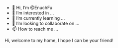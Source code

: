 - 👋 Hi, I’m @EnuchFu
- 👀 I’m interested in ...
- 🌱 I’m currently learning ...
- 💞️ I’m looking to collaborate on ...
- 📫 How to reach me ...

<!---
EnochFu/EnochFu is a ✨ special ✨ repository because its `README.md` (this file) appears on your GitHub profile.
You can click the Preview link to take a look at your changes.
--->


Hi, welcome to my home, I hope I can be your friend!
